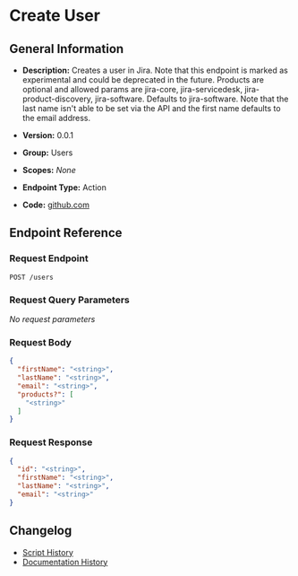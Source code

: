 <!-- BEGIN GENERATED CONTENT -->
# Create User

## General Information

- **Description:** Creates a user in Jira. Note that this endpoint is marked as experimental and could 
be deprecated in the future. Products are optional and allowed params are
jira-core, jira-servicedesk, jira-product-discovery, jira-software. Defaults to 
jira-software. Note that the last name isn't able to be set via the API and 
the first name defaults to the email address.

- **Version:** 0.0.1
- **Group:** Users
- **Scopes:** _None_
- **Endpoint Type:** Action
- **Code:** [github.com](https://github.com/NangoHQ/integration-templates/tree/main/integrations/jira-basic/actions/create-user.ts)


## Endpoint Reference

### Request Endpoint

`POST /users`

### Request Query Parameters

_No request parameters_

### Request Body

```json
{
  "firstName": "<string>",
  "lastName": "<string>",
  "email": "<string>",
  "products?": [
    "<string>"
  ]
}
```

### Request Response

```json
{
  "id": "<string>",
  "firstName": "<string>",
  "lastName": "<string>",
  "email": "<string>"
}
```

## Changelog

- [Script History](https://github.com/NangoHQ/integration-templates/commits/main/integrations/jira-basic/actions/create-user.ts)
- [Documentation History](https://github.com/NangoHQ/integration-templates/commits/main/integrations/jira-basic/actions/create-user.md)

<!-- END  GENERATED CONTENT -->


